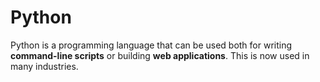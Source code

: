 # Python

Python is a programming language that can be used both for writing **command-line scripts** or building **web applications**.
This is now  used in many industries.